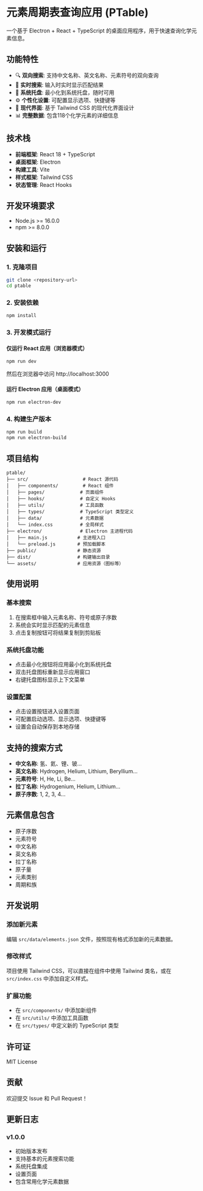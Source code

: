 # 元素周期表查询应用 (PTable)

一个基于 Electron + React + TypeScript 的桌面应用程序，用于快速查询化学元素信息。

## 功能特性

- 🔍 **双向搜索**: 支持中文名称、英文名称、元素符号的双向查询
- 🎯 **实时搜索**: 输入时实时显示匹配结果
- 📱 **系统托盘**: 最小化到系统托盘，随时可用
- ⚙️ **个性化设置**: 可配置显示选项、快捷键等
- 🎨 **现代界面**: 基于 Tailwind CSS 的现代化界面设计
- 📊 **完整数据**: 包含118个化学元素的详细信息

## 技术栈

- **前端框架**: React 18 + TypeScript
- **桌面框架**: Electron
- **构建工具**: Vite
- **样式框架**: Tailwind CSS
- **状态管理**: React Hooks

## 开发环境要求

- Node.js >= 16.0.0
- npm >= 8.0.0

## 安装和运行

### 1. 克隆项目
```bash
git clone <repository-url>
cd ptable
```

### 2. 安装依赖
```bash
npm install
```

### 3. 开发模式运行

#### 仅运行 React 应用（浏览器模式）
```bash
npm run dev
```
然后在浏览器中访问 http://localhost:3000

#### 运行 Electron 应用（桌面模式）
```bash
npm run electron-dev
```

### 4. 构建生产版本
```bash
npm run build
npm run electron-build
```

## 项目结构

```
ptable/
├── src/                    # React 源代码
│   ├── components/         # React 组件
│   ├── pages/             # 页面组件
│   ├── hooks/             # 自定义 Hooks
│   ├── utils/             # 工具函数
│   ├── types/             # TypeScript 类型定义
│   ├── data/              # 元素数据
│   └── index.css          # 全局样式
├── electron/              # Electron 主进程代码
│   ├── main.js           # 主进程入口
│   └── preload.js        # 预加载脚本
├── public/               # 静态资源
├── dist/                 # 构建输出目录
└── assets/               # 应用资源（图标等）
```

## 使用说明

### 基本搜索
1. 在搜索框中输入元素名称、符号或原子序数
2. 系统会实时显示匹配的元素信息
3. 点击复制按钮可将结果复制到剪贴板

### 系统托盘功能
- 点击最小化按钮将应用最小化到系统托盘
- 双击托盘图标重新显示应用窗口
- 右键托盘图标显示上下文菜单

### 设置配置
- 点击设置按钮进入设置页面
- 可配置启动选项、显示选项、快捷键等
- 设置会自动保存到本地存储

## 支持的搜索方式

- **中文名称**: 氢、氦、锂、铍...
- **英文名称**: Hydrogen, Helium, Lithium, Beryllium...
- **元素符号**: H, He, Li, Be...
- **拉丁名称**: Hydrogenium, Helium, Lithium...
- **原子序数**: 1, 2, 3, 4...

## 元素信息包含

- 原子序数
- 元素符号
- 中文名称
- 英文名称
- 拉丁名称
- 原子量
- 元素类别
- 周期和族

## 开发说明

### 添加新元素
编辑 `src/data/elements.json` 文件，按照现有格式添加新的元素数据。

### 修改样式
项目使用 Tailwind CSS，可以直接在组件中使用 Tailwind 类名，或在 `src/index.css` 中添加自定义样式。

### 扩展功能
- 在 `src/components/` 中添加新组件
- 在 `src/utils/` 中添加工具函数
- 在 `src/types/` 中定义新的 TypeScript 类型

## 许可证

MIT License

## 贡献

欢迎提交 Issue 和 Pull Request！

## 更新日志

### v1.0.0
- 初始版本发布
- 支持基本的元素搜索功能
- 系统托盘集成
- 设置页面
- 包含常用化学元素数据